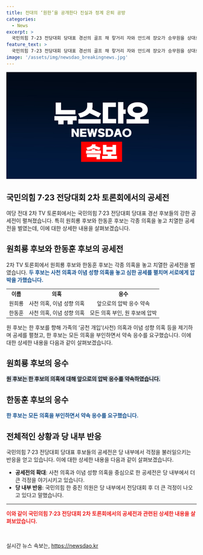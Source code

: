 ```yaml
---
title: 전대의 ‘원한’을 공개한다 진실과 정계 은퇴 공방
categories:
  - News
excerpt: >
  국민의힘 7·23 전당대회 당대표 경선의 골프 채 캏거리 자와 안드레 쟝오가 승무원을 상대로 한 두근두근 관계, 절망적인 발의를 추진하였다. 후보자들 간 네거티브 선거전으로 긴장이 고조되고 있는 가운데, 의혹과 이념성향을 놓고 공세가 치열하게 전개되고 있다. 특히 원희룡 후보와 한동훈 후보는 각종 의혹에 대한 부인과 약속 등으로 대결을 벌이고 있는데, 이에 대한 관심이 뜨겁게 불 붙었다. 이에 대한 당 선거관리위원회의 적극적 대응이 요구되고 있다.
feature_text: >
  국민의힘 7·23 전당대회 당대표 경선의 골프 채 캏거리 자와 안드레 쟝오가 승무원을 상대로 한 두근두근 관계, 절망적인 발의를 추진하였다. 후보자들 간 네거티브 선거전으로 긴장이 고조되고 있는 가운데, 의혹과 이념성향을 놓고 공세가 치열하게 전개되고 있다. 특히 원희룡 후보와 한동훈 후보는 각종 의혹에 대한 부인과 약속 등으로 대결을 벌이고 있는데, 이에 대한 관심이 뜨겁게 불 붙었다. 이에 대한 당 선거관리위원회의 적극적 대응이 요구되고 있다.
image: '/assets/img/newsdao_breakingnews.jpg'
---
```


<p><img src="/assets/img/newsdao_breakingnews.jpg" alt="bookingtag 속보" /></p>

<h2 data-ke-size="size26">국민의힘 7·23 전당대회 2차 토론회에서의 공세전</h2>

<p data-ke-size="size16">여당 전대 2차 TV 토론회에서는 국민의힘 7·23 전당대회 당대표 경선 후보들의 강한 공세전이 펼쳐졌습니다. 특히 원희룡 후보와 한동훈 후보는 각종 의혹을 놓고 치열한 공세전을 벌였는데, 이에 대한 상세한 내용을 살펴보겠습니다.</p>

<h2 data-ke-size="size24">원희룡 후보와 한동훈 후보의 공세전</h2>

<p data-ke-size="size16">2차 TV 토론회에서 원희룡 후보와 한동훈 후보는 각종 의혹을 놓고 치열한 공세전을 벌였습니다. <b><span style="color: #1a5490;">두 후보는 사천 의혹과 이념 성향 의혹을 놓고 심한 공세를 펼치며 서로에게 압박을 가했습니다.</span></b></p>

<table>
  <tr>
    <td style="text-align: center; height: 17px;"><b>이름</b></td>
    <td style="text-align: center; height: 17px;"><b>의혹</b></td>
    <td style="text-align: center; height: 17px;"><b>응수</b></td>
  </tr>
  <tr>
    <td style="text-align: center; height: 17px;">원희룡</td>
    <td style="text-align: center; height: 17px;">사천 의혹, 이념 성향 의혹</td>
    <td style="text-align: center; height: 17px;">앞으로의 압박 응수 약속</td>
  </tr>
  <tr>
    <td style="text-align: center; height: 17px;">한동훈</td>
    <td style="text-align: center; height: 17px;">사천 의혹, 이념 성향 의혹</td>
    <td style="text-align: center; height: 17px;">모든 의혹 부인, 원 후보에 압박</td>
  </tr>
</table>

<p data-ke-size="size16">원 후보는 한 후보를 향해 가족의 ‘공천 개입’(사천) 의혹과 이념 성향 의혹 등을 제기하며 공세를 펼쳤고, 한 후보는 모든 의혹을 부인하면서 약속 응수를 요구했습니다. 이에 대한 상세한 내용을 다음과 같이 살펴보겠습니다.</p>

<h2 data-ke-size="size24">원희룡 후보의 응수</h2>

<p data-ke-size="size16"><b><span style="background-color: #21538527;">원 후보는 한 후보의 의혹에 대해 앞으로의 압박 응수를 약속하였습니다.</span></b></p>

<h2 data-ke-size="size24">한동훈 후보의 응수</h2>

<p data-ke-size="size16"><b><span style="color: #1a5490;">한 후보는 모든 의혹을 부인하면서 약속 응수를 요구했습니다.</span></b></p>

<h2 data-ke-size="size24">전체적인 상황과 당 내부 반응</h2>

<p data-ke-size="size16">국민의힘 7·23 전당대회 당대표 후보들의 공세전은 당 내부에서 걱정을 불러일으키는 반응을 얻고 있습니다. 이에 대한 상세한 내용을 다음과 같이 살펴보겠습니다.</p>

<ul>
  <li><b>공세전의 확대</b>: 사천 의혹과 이념 성향 의혹을 중심으로 한 공세전은 당 내부에서 더 큰 걱정을 야기시키고 있습니다.</li>
  <li><b>당 내부 반응</b>: 국민의힘 한 중진 의원은 당 내부에서 전당대회 후 더 큰 걱정이 나오고 있다고 말했습니다.</li>
</ul>

<hr>

<p data-ke-size="size16"><b><span style="color: #ee2323;">이와 같이 국민의힘 7·23 전당대회 2차 토론회에서의 공세전과 관련된 상세한 내용을 살펴보았습니다.</span></b></p>

<p data-ke-size="size16">&nbsp;</p>
실시간 뉴스 속보는, <a href="https://newsdao.kr" rel="dofollow">https://newsdao.kr</a>


